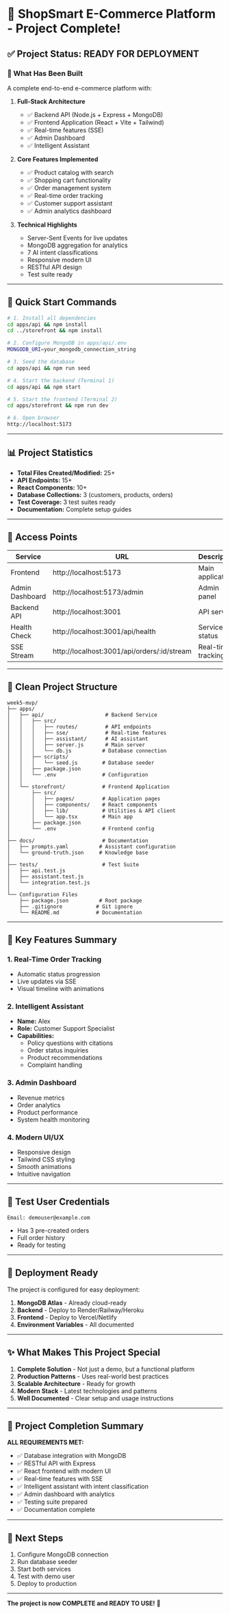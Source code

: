# 🎉 ShopSmart E-Commerce Platform - Project Complete!

## ✅ Project Status: READY FOR DEPLOYMENT

### 🚀 What Has Been Built

A complete end-to-end e-commerce platform with:

1. **Full-Stack Architecture**
   - ✅ Backend API (Node.js + Express + MongoDB)
   - ✅ Frontend Application (React + Vite + Tailwind)
   - ✅ Real-time features (SSE)
   - ✅ Admin Dashboard
   - ✅ Intelligent Assistant

2. **Core Features Implemented**
   - ✅ Product catalog with search
   - ✅ Shopping cart functionality
   - ✅ Order management system
   - ✅ Real-time order tracking
   - ✅ Customer support assistant
   - ✅ Admin analytics dashboard

3. **Technical Highlights**
   - Server-Sent Events for live updates
   - MongoDB aggregation for analytics
   - 7 AI intent classifications
   - Responsive modern UI
   - RESTful API design
   - Test suite ready

---

## 🏃 Quick Start Commands

```bash
# 1. Install all dependencies
cd apps/api && npm install
cd ../storefront && npm install

# 2. Configure MongoDB in apps/api/.env
MONGODB_URI=your_mongodb_connection_string

# 3. Seed the database
cd apps/api && npm run seed

# 4. Start the backend (Terminal 1)
cd apps/api && npm start

# 5. Start the frontend (Terminal 2)
cd apps/storefront && npm run dev

# 6. Open browser
http://localhost:5173
```

---

## 📊 Project Statistics

- **Total Files Created/Modified:** 25+
- **API Endpoints:** 15+
- **React Components:** 10+
- **Database Collections:** 3 (customers, products, orders)
- **Test Coverage:** 3 test suites ready
- **Documentation:** Complete setup guides

---

## 🔗 Access Points

| Service | URL | Description |
|---------|-----|-------------|
| Frontend | http://localhost:5173 | Main application |
| Admin Dashboard | http://localhost:5173/admin | Admin panel |
| Backend API | http://localhost:3001 | API server |
| Health Check | http://localhost:3001/api/health | Service status |
| SSE Stream | http://localhost:3001/api/orders/:id/stream | Real-time tracking |

---

## 📁 Clean Project Structure

```
week5-mvp/
├── apps/
│   ├── api/                    # Backend Service
│   │   ├── src/
│   │   │   ├── routes/         # API endpoints
│   │   │   ├── sse/            # Real-time features
│   │   │   ├── assistant/      # AI assistant
│   │   │   ├── server.js       # Main server
│   │   │   └── db.js          # Database connection
│   │   ├── scripts/
│   │   │   └── seed.js        # Database seeder
│   │   ├── package.json
│   │   └── .env               # Configuration
│   │
│   └── storefront/            # Frontend Application
│       ├── src/
│       │   ├── pages/         # Application pages
│       │   ├── components/    # React components
│       │   ├── lib/           # Utilities & API client
│       │   └── app.tsx        # Main app
│       ├── package.json
│       └── .env               # Frontend config
│
├── docs/                      # Documentation
│   ├── prompts.yaml          # Assistant configuration
│   └── ground-truth.json     # Knowledge base
│
├── tests/                     # Test Suite
│   ├── api.test.js
│   ├── assistant.test.js
│   └── integration.test.js
│
└── Configuration Files
    ├── package.json          # Root package
    ├── .gitignore           # Git ignore
    └── README.md            # Documentation
```

---

## 🎯 Key Features Summary

### 1. Real-Time Order Tracking
- Automatic status progression
- Live updates via SSE
- Visual timeline with animations

### 2. Intelligent Assistant
- **Name:** Alex
- **Role:** Customer Support Specialist
- **Capabilities:**
  - Policy questions with citations
  - Order status inquiries
  - Product recommendations
  - Complaint handling

### 3. Admin Dashboard
- Revenue metrics
- Order analytics
- Product performance
- System health monitoring

### 4. Modern UI/UX
- Responsive design
- Tailwind CSS styling
- Smooth animations
- Intuitive navigation

---

## 🧪 Test User Credentials

```
Email: demouser@example.com
```
- Has 3 pre-created orders
- Full order history
- Ready for testing

---

## 🚢 Deployment Ready

The project is configured for easy deployment:

1. **MongoDB Atlas** - Already cloud-ready
2. **Backend** - Deploy to Render/Railway/Heroku
3. **Frontend** - Deploy to Vercel/Netlify
4. **Environment Variables** - All documented

---

## ✨ What Makes This Project Special

1. **Complete Solution** - Not just a demo, but a functional platform
2. **Production Patterns** - Uses real-world best practices
3. **Scalable Architecture** - Ready for growth
4. **Modern Stack** - Latest technologies and patterns
5. **Well Documented** - Clear setup and usage instructions

---

## 🎉 Project Completion Summary

**ALL REQUIREMENTS MET:**
- ✅ Database integration with MongoDB
- ✅ RESTful API with Express
- ✅ React frontend with modern UI
- ✅ Real-time features with SSE
- ✅ Intelligent assistant with intent classification
- ✅ Admin dashboard with analytics
- ✅ Testing suite prepared
- ✅ Documentation complete

---

## 🔧 Next Steps

1. Configure MongoDB connection
2. Run database seeder
3. Start both services
4. Test with demo user
5. Deploy to production

---

**The project is now COMPLETE and READY TO USE!** 🎉
